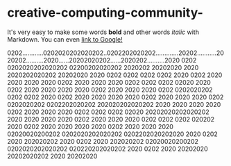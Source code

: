 # creative-computing-community-
It's very easy to make some words **bold** and other words *italic* with Markdown. You can even [link to Google!](http://google.com)

0202............0202020202020202..0202202020202.............20202...........2020202..........2020......20202020202......2020202..........2020
0202            0202020202020202  02200202020202           2020202          20202020         2020     2020202020202     20202020         2020
0202            0202              0202       0202         2020 0202         2020  2020       2020    2020       0202    2020  2020       2020
0202            0202              0202       02020       2020   0202        2020   2020      2020   2020         0202   2020   2020      2020
0202            0202020202        0202      0202        2020     0202       2020    2020     2020  2020           0202  2020    2020     2020
0202            0202020202        0202202020202        202020202020202      2020     2020    2020  2020           0202  2020     2020    2020
0202            0202              0202      02020     20202020202020202     2020      2020   2020   2020         0202   2020      2020   2020
0202            0202              0202       020202  2020           0202    2020       2020  2020    2020       0202    2020       2020  2020
02020020200202  0202020202020202  0202202020202020  2020             0202   2020        202020202     2020     0202     2020        202020202
02020020200202  0202020202020202  020220202020202  2020               0202  2020         20202020      20202020202      2020         20202020

